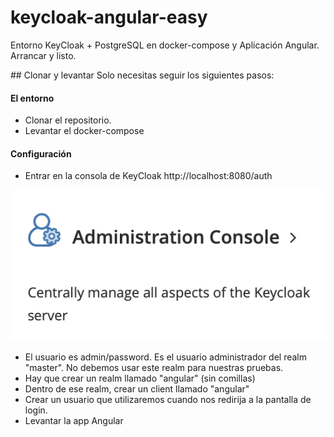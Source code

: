 # keycloak-angular-easy
Entorno KeyCloak + PostgreSQL en docker-compose y Aplicación Angular. Arrancar y listo.


## Clonar y levantar
Solo necesitas seguir los siguientes pasos:

#### El entorno
- Clonar el repositorio.
- Levantar el docker-compose

#### Configuración
- Entrar en la consola de KeyCloak http://localhost:8080/auth  

![Consola de administración](/images/image1.jpg)

- El usuario es admin/password. Es el usuario administrador del realm "master". No debemos usar este realm para nuestras pruebas.
- Hay que crear un realm llamado "angular" (sin comillas)
- Dentro de ese realm, crear un client llamado "angular"
- Crear un usuario que utilizaremos cuando nos redirija a la pantalla de login.
- Levantar la app Angular


